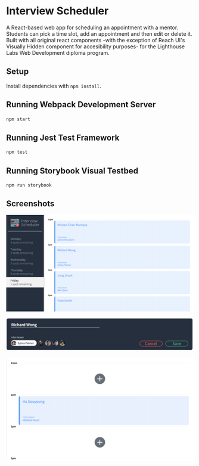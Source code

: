 # Interview Scheduler

A React-based web app for scheduling an appointment with a mentor. Students can pick a time slot, add an appointment and then edit or delete it. Built with all original react components -with the exception of Reach UI's Visually Hidden component for accesibility purposes- for the Lighthouse Labs Web Development diploma program.

## Setup

Install dependencies with `npm install`.

## Running Webpack Development Server

```sh
npm start
```

## Running Jest Test Framework

```sh
npm test
```

## Running Storybook Visual Testbed

```sh
npm run storybook
```

## Screenshots

!["Day view"](https://github.com/sashamahalia/scheduler/blob/master/docs/day-view.png?raw=true)

!["Appointment form"](https://github.com/sashamahalia/scheduler/blob/master/docs/appointment-form.png?raw=true)

!["Add new appointment"](https://github.com/sashamahalia/scheduler/blob/master/docs/add-appointment.png?raw=true)

